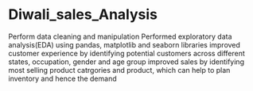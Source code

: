 # Diwali_sales_Analysis
Perform data cleaning and manipulation
Performed exploratory data analysis(EDA) using pandas, matplotlib and seaborn libraries
improved customer experience by identifying potential customers across different states, occupation, gender and age group
improved sales by identifying most selling product catrgories and product, which can help to plan inventory and hence the demand
